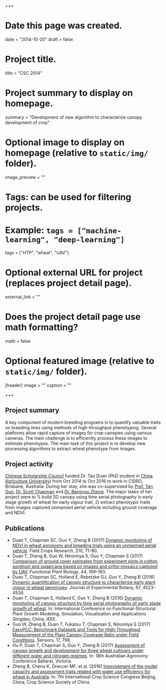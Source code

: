 +++
# Date this page was created.
date = "2014-10-20"
draft = false
# Project title.
title = "CSC 2014"

# Project summary to display on homepage.
summary = "Development of new algorithm to characterize canopy development of crop"

# Optional image to display on homepage (relative to `static/img/` folder).
image_preview = ""

# Tags: can be used for filtering projects.
# Example: `tags = ["machine-learning", "deep-learning"]`
tags = ["HTP", "wheat", "UAV"]

# Optional external URL for project (replaces project detail page).
external_link = ""

# Does the project detail page use math formatting?
math = false

# Optional featured image (relative to `static/img/` folder).
[header]
image = ""
caption = ""

+++


## Project summary

A key component of modern breeding programs is to quantify valuable traits on breeding lines using methods of high-throughput phenotyping. Several platforms allow rapid capture of images for crop canopies using various cameras. The main challenge is to efficiently process these images to estimate phenotypes. The main task of this project is to develop new processing algorithms to extract wheat phenotype from images. 


## Project activity
[Chinese Scholarship Council](http://en.csc.edu.cn/) funded Dr. Tao Duan (PhD student in [China Agriculture University](http://www.cau.edu.cn/)) from Oct 2014 to Oct 2016 to work in CSIRO, Brisbane, Australia. During her stay, she was co-supervised by [Prof. Yan Guo](http://zihuan1.cau.edu.cn/art/2012/3/9/art_4420_105360.html), [Dr. Scott Chapman](http://people.csiro.au/C/S/Scott-Chapman) and [Dr. Bangyou Zheng](/). The major tasks of her project were to 1) build 3D canopy using time serial photography in early stage growth of wheat for early vigour trait, 2) extract phenotypic traits from images captured unmanned aerial vehicle including ground coverage and NDVI.  


## Publications

* Duan T, Chapman SC, Guo Y, Zheng B (2017) [Dynamic monitoring of NDVI in wheat agronomy and breeding trials using an unmanned aerial vehicle](/publication/2017-uva-ndvi/). Field Crops Research, 210, 71–80.
* Duan T, Zheng B, Guo W, Ninomiya S, Guo Y, Chapman S (2017) [Comparison of ground cover estimates from experiment plots in cotton, sorghum and sugarcane based on images and ortho-mosaics captured by UAV](/publication/2016-uva-coverage/). Functional Plant Biology, 44, 169–183.
* Duan T, Chapman SC, Holland E, Rebetzke GJ, Guo Y, Zheng B (2016) [Dynamic quantification of canopy structure to characterize early plant vigour in wheat genotypes](/publication/2016-early-vigour/). Journal of Experimental Botany, 67, 4523–4534.
* Duan T, Chapman S, Holland E, Guo Y, Zheng B (2016) [Dynamic monitoring of canopy structure by time serial photography of early stage growth of wheat](/publication/2016-fspma-earlyvigour/). In: International Conference on Functional-Structural Plant Growth Modeling, Simulation, Visualization and Applications Qingdao, China, IEEE.
* Guo W, Zheng B, Duan T, Fukatsu T, Chapman S, Ninomiya S (2017) [EasyPCC: Benchmark Datasets and Tools for High-Throughput Measurement of the Plant Canopy Coverage Ratio under Field Conditions](/publication/2017-sensors-easypccmd/). Sensors, 17, 798.
* Hu P, Duan T, Chapman S, Guo Y, Zheng B (2017) [Assessment of canopy growth and development for three wheat cultivars under different water and nitrogen regimes](/publication/2017-agronomy-canopyheight/). In: 18th Australian Agronomy Conference Ballarat, Victoria.
* Zheng B, Chenu K, Dreccer MF, et al. (2016) [Improvement of the model capacity and assessment traits related with water use efficiency for wheat in Australia](/publication/2016-icsc-traitmod/). In: 7th International Crop Science Congress Beijing, China, Crop Science Society of China.

